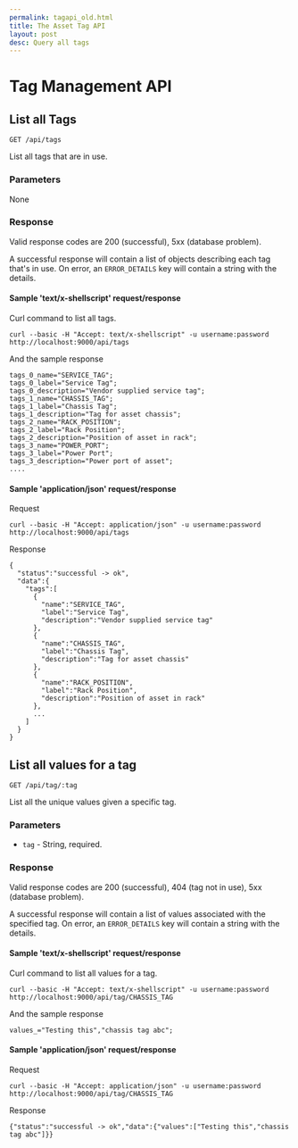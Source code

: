 ```yaml
---
permalink: tagapi_old.html
title: The Asset Tag API
layout: post
desc: Query all tags
---
```


# Tag Management API

## List all Tags

`GET /api/tags`

List all tags that are in use.

### Parameters

None

### Response

Valid response codes are 200 (successful), 5xx (database problem).

A successful response will contain a list of objects describing each tag that's in use. On error, an `ERROR_DETAILS` key will contain a string with the details.

#### Sample 'text/x-shellscript' request/response

Curl command to list all tags.

    curl --basic -H "Accept: text/x-shellscript" -u username:password http://localhost:9000/api/tags                                                                                                                                                                         

And the sample response

    tags_0_name="SERVICE_TAG";
    tags_0_label="Service Tag";
    tags_0_description="Vendor supplied service tag";
    tags_1_name="CHASSIS_TAG";
    tags_1_label="Chassis Tag";
    tags_1_description="Tag for asset chassis";
    tags_2_name="RACK_POSITION";
    tags_2_label="Rack Position";
    tags_2_description="Position of asset in rack";
    tags_3_name="POWER_PORT";
    tags_3_label="Power Port";
    tags_3_description="Power port of asset";
    ....

#### Sample 'application/json' request/response

Request

    curl --basic -H "Accept: application/json" -u username:password http://localhost:9000/api/tags                                                                                                                                                                     

Response


    {
      "status":"successful -> ok",
      "data":{
        "tags":[
          {
            "name":"SERVICE_TAG",
            "label":"Service Tag",
            "description":"Vendor supplied service tag"
          },
          {
            "name":"CHASSIS_TAG",
            "label":"Chassis Tag",
            "description":"Tag for asset chassis"
          },
          {
            "name":"RACK_POSITION",
            "label":"Rack Position",
            "description":"Position of asset in rack"
          },
          ...
        ]
      }
    }

## List all values for a tag

`GET /api/tag/:tag`

List all the unique values given a specific tag.

### Parameters

 * `tag` - String, required.

### Response

Valid response codes are 200 (successful), 404 (tag not in use), 5xx (database problem).

A successful response will contain a list of values associated with the specified tag. On error, an `ERROR_DETAILS` key will contain a string with the details.

#### Sample 'text/x-shellscript' request/response

Curl command to list all values for a tag.

    curl --basic -H "Accept: text/x-shellscript" -u username:password http://localhost:9000/api/tag/CHASSIS_TAG

And the sample response

    values_="Testing this","chassis tag abc";

#### Sample 'application/json' request/response

Request

    curl --basic -H "Accept: application/json" -u username:password http://localhost:9000/api/tag/CHASSIS_TAG

Response

    {"status":"successful -> ok","data":{"values":["Testing this","chassis tag abc"]}}
